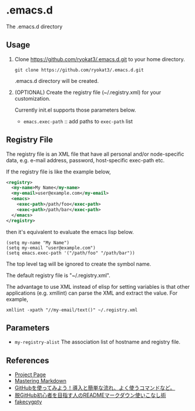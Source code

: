 <!-- -*- mode:gfm; code:utf-8 -*- -->

.emacs.d
========

The .emacs.d directory



Usage
-----

1. Clone https://github.com/ryokat3/.emacs.d.git to your home directory.


   ```
   git clone https://github.com/ryokat3/.emacs.d.git
   ```

   .emacs.d directory will be created.


2. (OPTIONAL) Create the registry file (~/.registry.xml) for your
   customization.

   Currently init.el supports those parameters below.

   + `emacs.exec-path` :: add paths to `exec-path` list



Registry File
-------------

The registry file is an XML file that have all personal and/or node-specific
data, e.g. e-mail address, password, host-specific exec-path etc.


If the registry file is like the example below,


```xml
<registry>
  <my-name>My Name</my-name>
  <my-email>user@example.com</my-email>
  <emacs>
    <exec-path>/path/foo</exec-path>
    <exec-path>/path/bar</exec-path>
  </emacs>
</registry>
```

then it's equivalent to evaluate the emacs lisp below.


```
(setq my-name "My Name")
(setq my-email "user@example.com")
(setq emacs.exec-path '("/path/foo" "/path/bar"))
```

The top level tag will be ignored to create the symbol name.

The default registry file is "~/.registry.xml".

The advantage to use XML instead of elisp for setting variables is that
other applications (e.g. xmllint) can parse the XML and extract the
value. For example,


```
xmllint -xpath "//my-email/text()" ~/.registry.xml
```


Parameters
----------

* `my-registry-alist`
  The association list of hostname and registry file.



References
----------

- [Project Page](https://github.com/ryokat3/.emacs.d)
- [Mastering Markdown](https://guides.github.com/features/mastering-markdown/)
- [GitHubを使ってみよう！導入と簡単な流れ、よく使うコマンドなど。](http://wp.yat-net.com/?p=3874)
- [脱GitHub初心者を目指す人のREADMEマークダウン使いこなし術](http://tokkono.cute.coocan.jp/blog/slow/index.php/programming/markdown-skills-for-github-beginners/) 
- [fakecygpty](https://github.com/d5884/fakecygpty)  
